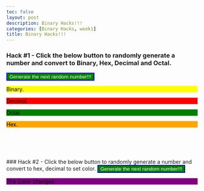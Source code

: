```yaml
---
toc: false
layout: post
description: Binary Hacks!!!
categories: [Binary Hacks, week1]
title: Binary Hacks!!!
---
```

### Hack #1 - Click the below button to randomly generate a number and convert to Binary, Hex, Decimal and Octal.

<button name="button" onclick="getRandomBinary()" style="background-color:green; border-color:blue; color:white">Generate the next random number!!!</button>
<br/>

<p id="randomBinary" style="background-color:yellow; color:black">Binary.</p>
<p id="randomDecimal" style="background-color:red; color:black">Decimal.</p>
<p id="randomOctal" style="background-color:green; color:black">Octal.</p>
<p id="randomHex" style="background-color:orange; color:black">Hex.</p>
<br/><br/><br/><br/>
### Hack #2 - Click the below button to randomly generate a number and convert to hex, decimal to set color.
<button name="button" onclick="getRandomBinary()" style="background-color:green; border-color:blue; color:white">Generate the next random number!!!</button>
<br/>
<p id="colorBox" style="background-color:purple; color:black">The Color changes</p>


<script>
// this function is called upon button click
function getRandomBinary() {
	var time = new Date().getMilliseconds(); //get current time
	var random = time % 100; // get the value < 100
	var val = random;					       

    document.getElementById("randomBinary").innerHTML = "Binary: " + random.toString(2); 
    document.getElementById("randomDecimal").innerHTML = "Decimal: " + random.toString(10); 
    document.getElementById("randomOctal").innerHTML = "Octal: " + random.toString(8); 
    document.getElementById("randomHex").innerHTML = "Hexadecimal: 0x" + random.toString(16);
	
	// Set color					     
    document.getElementById("colorBox").style.backgroundColor = `rgb(${val}, ${val}, ${val})`;
    document.getElementById("colorBox").innerHTML = "Color Code: rgb(" + val + "," + val + "," + val + ")";						    
}
</script>


